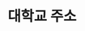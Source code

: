 ---
widget: contact



# This file represents a page section.

headless: true


# Order that this section appears on the page.

weight: 52

title: 대학교 주소

subtitle:

content:
  # Location coordinates

  coordinates:

    latitude: '35.846015'

    longitude: '127.134543'

design:

  columns: '1'

---